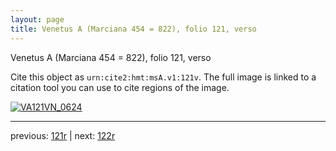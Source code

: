 ```yaml
---
layout: page
title: Venetus A (Marciana 454 = 822), folio 121, verso
---
```


Venetus A (Marciana 454 = 822), folio 121, verso

Cite this object as `urn:cite2:hmt:msA.v1:121v`.  The full image is linked to a citation tool you can use to cite regions of the image.

[![VA121VN_0624](http://www.homermultitext.org/iipsrv?IIIF=/project/homer/pyramidal/deepzoom/hmt/vaimg/2017a/VA121VN_0624.tif/full/800,/0/default.jpg)](http://www.homermultitext.org/ict2/?urn=urn:cite2:hmt:vaimg.2017a:VA121VN_0624) 

---

previous:  [121r](../121r/) | next: [122r](../122r/)